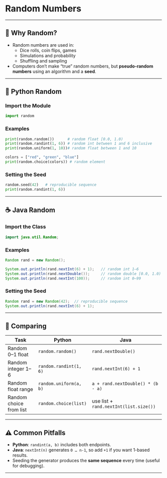 # Random Numbers

---

## 🎲 Why Random?

- Random numbers are used in:
  - Dice rolls, coin flips, games
  - Simulations and probability
  - Shuffling and sampling
- Computers don’t make “true” random numbers, but **pseudo-random numbers** using an algorithm and a **seed**.

---

## 🐍 Python Random

### Import the Module
```python
import random
````

### Examples

```python
print(random.random())      # random float [0.0, 1.0)
print(random.randint(1, 6)) # random int between 1 and 6 inclusive
print(random.uniform(1, 10))# random float between 1 and 10

colors = ["red", "green", "blue"]
print(random.choice(colors)) # random element
```

### Setting the Seed

```python
random.seed(42)   # reproducible sequence
print(random.randint(1, 6))
```

---

## ☕ Java Random

### Import the Class

```java
import java.util.Random;
```

### Examples

```java
Random rand = new Random();

System.out.println(rand.nextInt(6) + 1);   // random int 1–6
System.out.println(rand.nextDouble());     // random double [0.0, 1.0)
System.out.println(rand.nextInt(100));     // random int 0–99
```

### Setting the Seed

```java
Random rand = new Random(42);  // reproducible sequence
System.out.println(rand.nextInt(6) + 1);
```

---

## 🎯 Comparing

| Task                    | Python                 | Java                                   |
| ----------------------- | ---------------------- | -------------------------------------- |
| Random 0–1 float        | `random.random()`      | `rand.nextDouble()`                    |
| Random integer 1–6      | `random.randint(1, 6)` | `rand.nextInt(6) + 1`                  |
| Random float range      | `random.uniform(a, b)` | `a + rand.nextDouble() * (b - a)`      |
| Random choice from list | `random.choice(list)`  | use list + `rand.nextInt(list.size())` |

---

## ⚠️ Common Pitfalls

* **Python**: `randint(a, b)` includes both endpoints.
* **Java**: `nextInt(n)` generates `0 … n-1`, so add `+1` if you want 1-based results.
* Seeding the generator produces the **same sequence** every time (useful for debugging).

---


